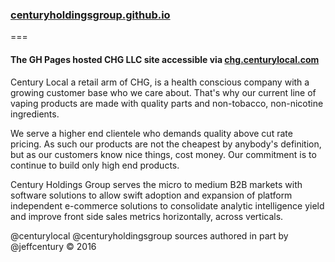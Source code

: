 ### [centuryholdingsgroup.github.io](//centuryholdingsgroup.github.io)
===

#### The GH Pages hosted CHG LLC site accessible via [chg.centurylocal.com](http://chg.centurylocal.com)

Century Local a retail arm of CHG, is a health conscious company with a growing customer base who we care about. That's why our current line of vaping products are made with quality parts and non-tobacco, non-nicotine ingredients.

We serve a higher end clientele who demands quality above cut rate pricing. As such our products are not the cheapest by anybody's definition, but as our customers know nice things, cost money. Our commitment is to continue to build only high end products.   

Century Holdings Group serves the micro to medium B2B markets with software solutions to allow swift adoption and expansion of platform independent e-commerce solutions to consolidate analytic intelligence yield and improve front side sales metrics horizontally, across verticals.

@centurylocal @centuryholdingsgroup sources authored in part by @jeffcentury &copy; 2016
